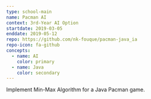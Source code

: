 ```yaml
---
type: school-main
name: Pacman AI
context: 3rd-Year AI Option
startdate: 2019-03-05
enddate: 2019-05-12
repo: https://github.com/nk-fouque/pacman-java_ia
repo-icon: fa-github
concepts:
  - name: AI
    color: primary
  - name: Java
    color: secondary
---
```

Implement Min-Max Algorithm for a Java Pacman game.